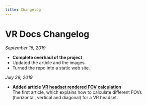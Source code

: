 ```yaml
---
title: Changelog
---
```


# VR Docs Changelog

*September 16, 2019*
* **Complete overhaul of the project**  
* Updated the article and the images.
* Turned the repo into a static web site.

*July 29, 2019*
* **Added article [VR headset rendered FOV calculation](docs/hmd_fov_calculation.md)**  
The first article, which explains how to calculate different FOVs (horizontal,
vertical and diagonal) for a VR headset.
